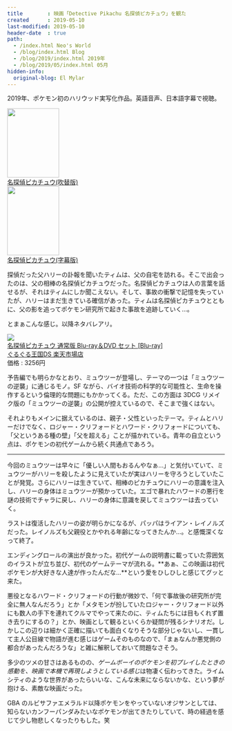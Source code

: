 ```yaml
---
title        : 映画「Detective Pikachu 名探偵ピカチュウ」を観た
created      : 2019-05-10
last-modified: 2019-05-10
header-date  : true
path:
  - /index.html Neo's World
  - /blog/index.html Blog
  - /blog/2019/index.html 2019年
  - /blog/2019/05/index.html 05月
hidden-info:
  original-blog: El Mylar
---
```


2019年、ポケモン初のハリウッド実写化作品。英語音声、日本語字幕で視聴。

<div class="ad-amazon">
  <div class="ad-amazon-image">
    <a href="https://www.amazon.co.jp/dp/B07YCX7934?tag=neos21-22&amp;linkCode=osi&amp;th=1&amp;psc=1">
      <img src="https://m.media-amazon.com/images/I/516MOMn1ueL._SL160_.jpg" width="120" height="160">
    </a>
  </div>
  <div class="ad-amazon-info">
    <div class="ad-amazon-title">
      <a href="https://www.amazon.co.jp/dp/B07YCX7934?tag=neos21-22&amp;linkCode=osi&amp;th=1&amp;psc=1">名探偵ピカチュウ(吹替版)</a>
    </div>
  </div>
</div>

<div class="ad-amazon">
  <div class="ad-amazon-image">
    <a href="https://www.amazon.co.jp/dp/B07YCWFFSX?tag=neos21-22&amp;linkCode=osi&amp;th=1&amp;psc=1">
      <img src="https://m.media-amazon.com/images/I/516MOMn1ueL._SL160_.jpg" width="120" height="160">
    </a>
  </div>
  <div class="ad-amazon-info">
    <div class="ad-amazon-title">
      <a href="https://www.amazon.co.jp/dp/B07YCWFFSX?tag=neos21-22&amp;linkCode=osi&amp;th=1&amp;psc=1">名探偵ピカチュウ(字幕版)</a>
    </div>
  </div>
</div>

探偵だった父ハリーの訃報を聞いたティムは、父の自宅を訪れる。そこで出会ったのは、父の相棒の名探偵ピカチュウだった。名探偵ピカチュウは人の言葉を話せるが、それはティムにしか聞こえない。そして、事故の衝撃で記憶を失っていたが、ハリーはまだ生きている確信があった。ティムは名探偵ピカチュウとともに、父の影を追ってポケモン研究所で起きた事故を追跡していく…。

とまぁこんな感じ。以降ネタバレアリ。

<div class="ad-rakuten">
  <div class="ad-rakuten-image">
    <a href="https://hb.afl.rakuten.co.jp/hgc/g00r2di2.waxyc425.g00r2di2.waxyd8e9/?pc=https%3A%2F%2Fitem.rakuten.co.jp%2Fguruguru-ds%2Ftbr-29285d%2F&amp;m=http%3A%2F%2Fm.rakuten.co.jp%2Fguruguru-ds%2Fi%2F12376794%2F">
      <img src="https://thumbnail.image.rakuten.co.jp/@0_mall/guruguru-ds/cabinet/858/tbr-29285d.jpg?_ex=128x128">
    </a>
  </div>
  <div class="ad-rakuten-info">
    <div class="ad-rakuten-title">
      <a href="https://hb.afl.rakuten.co.jp/hgc/g00r2di2.waxyc425.g00r2di2.waxyd8e9/?pc=https%3A%2F%2Fitem.rakuten.co.jp%2Fguruguru-ds%2Ftbr-29285d%2F&amp;m=http%3A%2F%2Fm.rakuten.co.jp%2Fguruguru-ds%2Fi%2F12376794%2F">名探偵ピカチュウ 通常版 Blu-ray＆DVD セット [Blu-ray]</a>
    </div>
    <div class="ad-rakuten-shop">
      <a href="https://hb.afl.rakuten.co.jp/hgc/g00r2di2.waxyc425.g00r2di2.waxyd8e9/?pc=https%3A%2F%2Fwww.rakuten.co.jp%2Fguruguru-ds%2F&amp;m=http%3A%2F%2Fm.rakuten.co.jp%2Fguruguru-ds%2F">ぐるぐる王国DS 楽天市場店</a>
    </div>
    <div class="ad-rakuten-price">価格 : 3256円</div>
  </div>
</div>

予告編でも明らかなとおり、ミュウツーが登場し、テーマの一つは「ミュウツーの逆襲」に通じるモノ。SF ながら、バイオ技術の科学的な可能性と、生命を操作するという倫理的な問題にもかかってくる。ただ、この方面は 3DCG リメイク版の「ミュウツーの逆襲」の公開が控えているので、そこまで強くはない。

それよりもメインに据えているのは、親子・父性といったテーマ。ティムとハリーだけでなく、ロジャー・クリフォードとハワード・クリフォードについても、「父というある種の壁」「父を超える」ことが描かれている。青年の自立という点は、ポケモンの初代ゲームから続く共通点であろう。

---

今回のミュウツーは早々に「優しい人間もおるんやなぁ…」と気付いていて、ミュウツーがハリーを殺したように見えていたが実はハリーを守ろうとしていたことが発覚。さらにハリーは生きていて、相棒のピカチュウにハリーの意識を注入し、ハリーの身体はミュウツーが預かっていた。エゴで暴れたハワードの悪行を謎の技術でチャラに戻し、ハリーの身体に意識を戻してミュウツーは去っていく。

ラストは復活したハリーの姿が明らかになるが、パッパはライアン・レイノルズだった。レイノルズも父親役とかやれる年齢になってきたんか…。と感慨深くなって終了。

エンディングロールの演出が良かった。初代ゲームの説明書に載っていた雰囲気のイラストが立ち並び、初代のゲームテーマが流れる。**あぁ、この映画は初代ポケモンが大好きな人達が作ったんだな…**という愛をひしひしと感じてグッと来た。

悪役となるハワード・クリフォードの行動が微妙で、「何で事故後の研究所が完全に無人なんだろう」とか「メタモンが扮していたロジャー・クリフォード以外にも数人の手下を連れてクルマでやって来たのに、ティムたちには目もくれず置き去りにするの？」とか、映画として観るといくらか疑問が残るシナリオだ。しかしこの辺りは細かく正確に描いても面白くなりそうな部分じゃないし、一貫して主人公目線で物語が進む感じはゲームそのものなので、「まぁなんか悪党側の都合があったんだろうな」と雑に解釈しておいて問題なさそう。

多少のツメの甘さはあるものの、*ゲームボーイのポケモンを初プレイしたときの感動を、映画で本機で再現しようとしている感じ*は物凄く伝わってきた。ライムシティのような世界があったらいいな、こんな未来にならないかな、という夢が抱ける、素敵な映画だった。

GBA のルビサファエメラルド以降ポケモンをやっていないオジサンとしては、知らないカンフーパンダみたいなポケモンが出てきたりしていて、時の経過を感じて少し物悲しくなったりもした。笑
